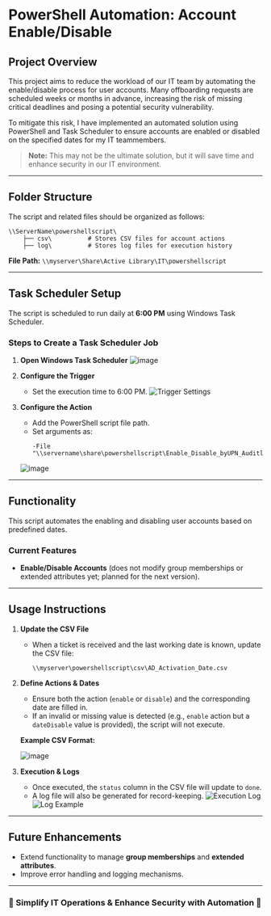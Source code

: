 # PowerShell Automation: Account Enable/Disable

## Project Overview
This project aims to reduce the workload of our IT team by automating the enable/disable process for user accounts. Many offboarding requests are scheduled weeks or months in advance, increasing the risk of missing critical deadlines and posing a potential security vulnerability.

To mitigate this risk, I have implemented an automated solution using PowerShell and Task Scheduler to ensure accounts are enabled or disabled on the specified dates for my IT teammembers.

> **Note:** This may not be the ultimate solution, but it will save time and enhance security in our IT environment.

---

## Folder Structure
The script and related files should be organized as follows:

```
\\ServerName\powershellscript\
    ├── csv\          # Stores CSV files for account actions
    ├── log\          # Stores log files for execution history
```

**File Path:** `\\myserver\Share\Active Library\IT\powershellscript`

---

## Task Scheduler Setup
The script is scheduled to run daily at **6:00 PM** using Windows Task Scheduler.

### Steps to Create a Task Scheduler Job
1. **Open Windows Task Scheduler**
    ![image](https://github.com/user-attachments/assets/4ed23f00-8846-4010-ac1a-66080517567d)


2. **Configure the Trigger**
    - Set the execution time to 6:00 PM.
    ![Trigger Settings](https://github.com/user-attachments/assets/53bb33a0-ed15-4a70-a5df-15449556d897)

3. **Configure the Action**
    - Add the PowerShell script file path.
    - Set arguments as:
      ```
      -File "\\servername\share\powershellscript\Enable_Disable_byUPN_Auditlog.ps1"
      ```
    ![image](https://github.com/user-attachments/assets/48233a1e-f3c8-4e20-9e64-48bfb5533414)


---

## Functionality
This script automates the enabling and disabling user accounts based on predefined dates.

### Current Features
- **Enable/Disable Accounts** (does not modify group memberships or extended attributes yet; planned for the next version).

---

## Usage Instructions
1. **Update the CSV File**
   - When a ticket is received and the last working date is known, update the CSV file:
     ```
     \\myserver\powershellscript\csv\AD_Activation_Date.csv
     ```

2. **Define Actions & Dates**
   - Ensure both the action (`enable` or `disable`) and the corresponding date are filled in.
   - If an invalid or missing value is detected (e.g., `enable` action but a `dateDisable` value is provided), the script will not execute.

   **Example CSV Format:**
   
   ![image](https://github.com/user-attachments/assets/d3d16708-0f76-490b-b48d-6e6345fa995a)


4. **Execution & Logs**
   - Once executed, the `status` column in the CSV file will update to `done`.
   - A log file will also be generated for record-keeping.
   ![Execution Log](https://github.com/user-attachments/assets/e267ce87-b813-4c75-9188-988860d68cf7)
   ![Log Example](https://github.com/user-attachments/assets/0b7cf48f-dd96-45fc-8407-90cd5459ff03)

---

## Future Enhancements
- Extend functionality to manage **group memberships** and **extended attributes**.
- Improve error handling and logging mechanisms.

---

### **🔹 Simplify IT Operations & Enhance Security with Automation 🔹**

